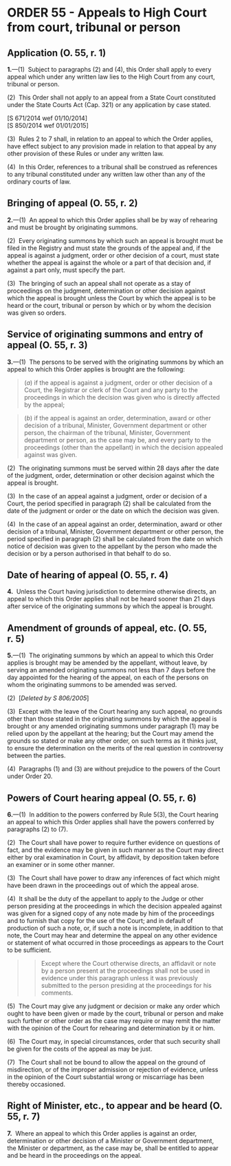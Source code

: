 # ORDER 55 - Appeals to High Court from court, tribunal or person

## Application (O. 55, r. 1)

**1.**—(1)  Subject to paragraphs (2) and (4), this Order shall apply to every appeal which under any written law lies to the High Court from any court, tribunal or person.



(2)  This Order shall not apply to an appeal from a State Court constituted under the State Courts Act (Cap. 321)  or any application by case stated.  
<div class="amendNote">[S 671/2014 wef 01/10/2014]</div>  
<div class="amendNote">[S 850/2014 wef 01/01/2015]</div>



(3)  Rules 2 to 7 shall, in relation to an appeal to which the Order applies, have effect subject to any provision made in relation to that appeal by any other provision of these Rules or under any written law.



(4)  In this Order, references to a tribunal shall be construed as references to any tribunal constituted under any written law other than any of the ordinary courts of law.

## Bringing of appeal (O. 55, r. 2)

**2.**—(1)  An appeal to which this Order applies shall be by way of rehearing and must be brought by originating summons.



(2)  Every originating summons by which such an appeal is brought must be filed in the Registry and must state the grounds of the appeal and, if the appeal is against a judgment, order or other decision of a court, must state whether the appeal is against the whole or a part of that decision and, if against a part only, must specify the part.



(3)  The bringing of such an appeal shall not operate as a stay of proceedings on the judgment, determination or other decision against which the appeal is brought unless the Court by which the appeal is to be heard or the court, tribunal or person by which or by whom the decision was given so orders.

## Service of originating summons and entry of appeal (O. 55, r. 3)

**3.**—(1)  The persons to be served with the originating summons by which an appeal to which this Order applies is brought are the following:

>(_a_) if the appeal is against a judgment, order or other decision of a Court, the Registrar or clerk of the Court and any party to the proceedings in which the decision was given who is directly affected by the appeal;

>(_b_) if the appeal is against an order, determination, award or other decision of a tribunal, Minister, Government department or other person, the chairman of the tribunal, Minister, Government department or person, as the case may be, and every party to the proceedings (other than the appellant) in which the decision appealed against was given.



(2)  The originating summons must be served within 28 days after the date of the judgment, order, determination or other decision against which the appeal is brought.



(3)  In the case of an appeal against a judgment, order or decision of a Court, the period specified in paragraph (2) shall be calculated from the date of the judgment or order or the date on which the decision was given.



(4)  In the case of an appeal against an order, determination, award or other decision of a tribunal, Minister, Government department or other person, the period specified in paragraph (2) shall be calculated from the date on which notice of decision was given to the appellant by the person who made the decision or by a person authorised in that behalf to do so.

## Date of hearing of appeal (O. 55, r. 4)

**4.**  Unless the Court having jurisdiction to determine otherwise directs, an appeal to which this Order applies shall not be heard sooner than 21 days after service of the originating summons by which the appeal is brought.

## Amendment of grounds of appeal, etc. (O. 55, r. 5)

**5.**—(1)  The originating summons by which an appeal to which this Order applies is brought may be amended by the appellant, without leave, by serving an amended originating summons not less than 7 days before the day appointed for the hearing of the appeal, on each of the persons on whom the originating summons to be amended was served.

(2)  [_Deleted by S 806/2005_]



(3)  Except with the leave of the Court hearing any such appeal, no grounds other than those stated in the originating summons by which the appeal is brought or any amended originating summons under paragraph (1) may be relied upon by the appellant at the hearing; but the Court may amend the grounds so stated or make any other order, on such terms as it thinks just, to ensure the determination on the merits of the real question in controversy between the parties.



(4)  Paragraphs (1) and (3) are without prejudice to the powers of the Court under Order 20.

## Powers of Court hearing appeal (O. 55, r. 6)

**6.**—(1)  In addition to the powers conferred by Rule 5(3), the Court hearing an appeal to which this Order applies shall have the powers conferred by paragraphs (2) to (7).



(2)  The Court shall have power to require further evidence on questions of fact, and the evidence may be given in such manner as the Court may direct either by oral examination in Court, by affidavit, by deposition taken before an examiner or in some other manner.



(3)  The Court shall have power to draw any inferences of fact which might have been drawn in the proceedings out of which the appeal arose.



(4)  It shall be the duty of the appellant to apply to the Judge or other person presiding at the proceedings in which the decision appealed against was given for a signed copy of any note made by him of the proceedings and to furnish that copy for the use of the Court; and in default of production of such a note, or, if such a note is incomplete, in addition to that note, the Court may hear and determine the appeal on any other evidence or statement of what occurred in those proceedings as appears to the Court to be sufficient.

>

>>Except where the Court otherwise directs, an affidavit or note by a person present at the proceedings shall not be used in evidence under this paragraph unless it was previously submitted to the person presiding at the proceedings for his comments.



(5)  The Court may give any judgment or decision or make any order which ought to have been given or made by the court, tribunal or person and make such further or other order as the case may require or may remit the matter with the opinion of the Court for rehearing and determination by it or him.



(6)  The Court may, in special circumstances, order that such security shall be given for the costs of the appeal as may be just.



(7)  The Court shall not be bound to allow the appeal on the ground of misdirection, or of the improper admission or rejection of evidence, unless in the opinion of the Court substantial wrong or miscarriage has been thereby occasioned.

## Right of Minister, etc., to appear and be heard (O. 55, r. 7)

**7.**  Where an appeal to which this Order applies is against an order, determination or other decision of a Minister or Government department, the Minister or department, as the case may be, shall be entitled to appear and be heard in the proceedings on the appeal.
